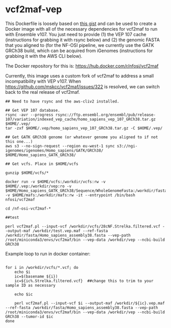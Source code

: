 # vcf2maf-vep


This Dockerfile is loosely based on [this gist](https://gist.github.com/ckandoth/61c65ba96b011f286220fa4832ad2bc0) and can be used to create a Docker image with all of the necessary dependencies for vcf2maf to run with Ensemble v107. You just need to provide (1) the VEP 107 cache (instructions for grabbing it with rsync below) and (2) the genomic FASTA that you aligned to (for the NF-OSI pipeline, we currently use the GATK GRCh38 build, which can be acquired from iGenomes (instructions for grabbing it with the AWS CLI below). 

The Docker repository for this is: https://hub.docker.com/r/nfosi/vcf2maf

Currently, this image uses a custom fork of vcf2maf to address a small incompatibility with VEP v107. When https://github.com/mskcc/vcf2maf/issues/322 is resolved, we can switch back to the real release of vcf2maf. 

```
## Need to have rsync and the aws-cliv2 installed.

## Get VEP 107 database. 
rsync -avr --progress rsync://ftp.ensembl.org/ensembl/pub/release-107/variation/indexed_vep_cache/homo_sapiens_vep_107_GRCh38.tar.gz $HOME/.vep/
tar -zxf $HOME/.vep/homo_sapiens_vep_107_GRCh38.tar.gz -C $HOME/.vep/

## Get GATK GRCh38 genome (or whatever genome you aligned to if not this one...)
aws s3 --no-sign-request --region eu-west-1 sync s3://ngi-igenomes/igenomes/Homo_sapiens/GATK/GRCh38/ $HOME/Homo_sapiens_GATK_GRCh38/

## Get vcfs. Place in $HOME/vcfs

gunzip $HOME/vcfs/*

docker run -v $HOME/vcfs:/workdir/vcfs:rw -v $HOME/.vep:/workdir/vep:ro -v $HOME/Homo_sapiens_GATK_GRCh38/Sequence/WholeGenomeFasta:/workdir/fasta:ro -v $HOME/mafs:/workdir/mafs:rw -it --entrypoint /bin/bash nfosi/vcf2maf

cd /nf-osi-vcf2maf-*

##test

perl vcf2maf.pl --input-vcf /workdir/vcfs/28cNF.Strelka.filtered.vcf --output-maf /workdir/test.vep.maf --ref-fasta /workdir/fasta/Homo_sapiens_assembly38.fasta --vep-path /root/miniconda3/envs/vcf2maf/bin --vep-data /workdir/vep --ncbi-build GRCh38

```

Example loop to run in docker container:
```

for i in /workdir/vcfs/*.vcf; do
	echo $i 
	ic=$(basename ${i})
    ic=${ic%.Strelka.filtered.vcf}  ##change this to trim to your sample ID as necessary

    echo $ic

    perl vcf2maf.pl --input-vcf $i --output-maf /workdir/${ic}.vep.maf --ref-fasta /workdir/fasta/Homo_sapiens_assembly38.fasta --vep-path /root/miniconda3/envs/vcf2maf/bin --vep-data /workdir/vep --ncbi-build GRCh38 --tumor-id $ic
done


```
